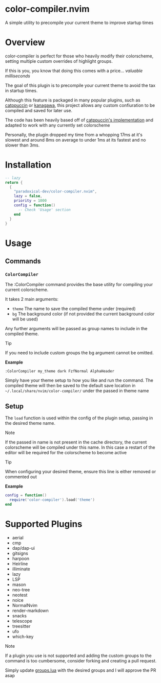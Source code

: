 # color-compiler.nvim

A simple utility to precompile your current theme to improve startup times

# Overview

color-compiler is perfect for those who heavily modify their colorscheme, setting multiple custom overrides of highlight groups.

If this is you, you know that doing this comes with a price... *valuable milliseconds*

The goal of this plugin is to precompile your current theme to avoid the tax in startup times.

Although this feature is packaged in many popular plugins, such as [catppuccin](https://github.com/catppuccin/nvim) or [kanagawa](https://github.com/rebelot/kanagawa.nvim), this project allows any custom confiuration to be compiled and saved for later use.

The code has been heavily based off of [catppuccin's implementation](https://github.com/catppuccin/nvim/blob/f8a155ab5891c5d2fb709b7e85627f1783d5a5d9/lua/catppuccin/lib/compiler.lua) and adapted to work with any currently set colorscheme

Personally, the plugin dropped my time from a whopping 17ms at it's slowest and around 8ms on average to under 1ms at its fastest and no slower than 3ms.

# Installation

```lua
-- lazy
return {
  {
    "paradoxical-dev/color-compiler.nvim",
    lazy = false,
    priority = 1000
    config = function()
      -- Check 'Usage' section
    end
  }
}
```

# Usage

## Commands

### `ColorCompiler`

The :ColorCompiler command provides the base utility for compiling your current colorscheme.

It takes 2 main arguments:

  - `theme` The name to save the compiled theme under (required)
  - `bg` The background color (if not provided the current background color will be used)

Any further arguments will be passed as group names to include in the compiled theme.

> [!TIP]
> If you need to include custom groups the bg argument cannot be omitted.

**Example**
```
:ColorCompiler my_theme dark FzfNormal AlphaHeader
```

Simply have your theme setup to how you like and run the command. The compiled theme will then be saved to the default save location in `~/.local/share/nvim/color-compiler/` under the passed in theme name

## Setup

The `load` function is used within the config of the plugin setup, passing in the desired theme name.

> [!NOTE]
> If the passed in name is not present in the cache directory, the current colorscheme will be compiled under this name. In this case a restart of the editor will be required for the colorscheme to become active

> [!TIP]
> When configuring your desired theme, ensure this line is either removed or commented out

**Example**
```lua
config = function()
  require('color-compiler').load('theme')
end
```

# Supported Plugins

- aerial
- cmp
- dap/dap-ui
- gitsigns
- harpoon
- Heirline
- illiminate
- lazy
- LSP
- mason
- neo-tree
- neotest
- noice
- NormalNvim
- render-markdown
- snacks
- telescope
- treesitter
- ufo
- which-key

> [!NOTE]
> If a plugin you use is not supported and adding the custom groups to the command is too cumbersome, consider forking and creating a pull request.
> 
> Simply update [groups.lua](lua/color-compiler/groups.lua) with the desired groups and I will approve the PR asap
